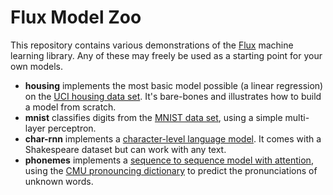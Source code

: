 # Flux Model Zoo

This repository contains various demonstrations of the [Flux](http://fluxml.github.io/) machine learning library. Any of these may freely be used as a starting point for your own models.

- **housing** implements the most basic model possible (a linear regression) on the [UCI housing data set](https://archive.ics.uci.edu/ml/machine-learning-databases/housing/). It's bare-bones and illustrates how to build a model from scratch.
- **mnist** classifies digits from the [MNIST data set](https://en.wikipedia.org/wiki/MNIST_database), using a simple multi-layer perceptron.
- **char-rnn** implements a [character-level language model](http://karpathy.github.io/2015/05/21/rnn-effectiveness/). It comes with a Shakespeare dataset but can work with any text.
- **phonemes** implements a [sequence to sequence model with attention](https://arxiv.org/abs/1409.0473), using the [CMU pronouncing dictionary](http://www.speech.cs.cmu.edu/cgi-bin/cmudict) to predict the pronunciations of unknown words.
